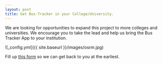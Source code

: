 ```yaml
---
layout: post
title: Get Bus-Tracker in your College/University.
---
```


We are looking for opportunities to expand this project to more colleges and universities. We encourage you to take the lead and help us bring the Bus Tracker App to your institution. 

![_config.yml]({{ site.baseurl }}/images/osrm.jpg)

Fill up [this form](https://docs.google.com/forms/d/e/1FAIpQLSf1doIFcXE50Jyt6BiMpkp0AjTD3wOaMC0JZHeM6pT7afJRZg/viewform?usp=sf_link) so we can get back to you at the earliest.
